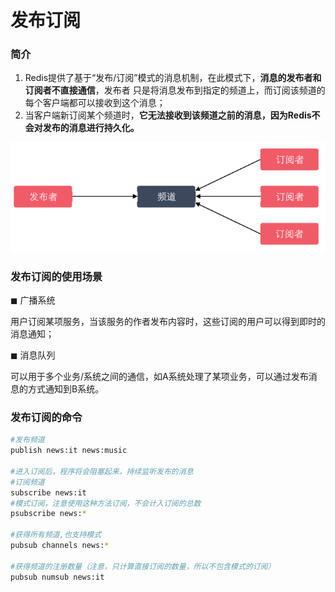 # 发布订阅

### 简介

1. Redis提供了基于“发布/订阅”模式的消息机制，在此模式下，**消息的发布者和订阅者不直接通信**，发布者 只是将消息发布到指定的频道上，而订阅该频道的每个客户端都可以接收到这个消息；
2.  当客户端新订阅某个频道时，**它无法接收到该频道之前的消息，因为Redis不会对发布的消息进行持久化。**

 ![](pic\3.png)

### 发布订阅的使用场景

◼ 广播系统 

​	用户订阅某项服务，当该服务的作者发布内容时，这些订阅的用户可以得到即时的消息通知；

 ◼ 消息队列 

​	可以用于多个业务/系统之间的通信，如A系统处理了某项业务，可以通过发布消息的方式通知到B系统。



### 发布订阅的命令

```bash
#发布频道
publish news:it news:music

#进入订阅后，程序将会阻塞起来，持续监听发布的消息
#订阅频道
subscribe news:it
#模式订阅，注意使用这种方法订阅，不会计入订阅的总数
psubscribe news:*

#获得所有频道,也支持模式
pubsub channels news:*

#获得频道的注册数量（注意，只计算直接订阅的数量，所以不包含模式的订阅）
pubsub numsub news:it


```

